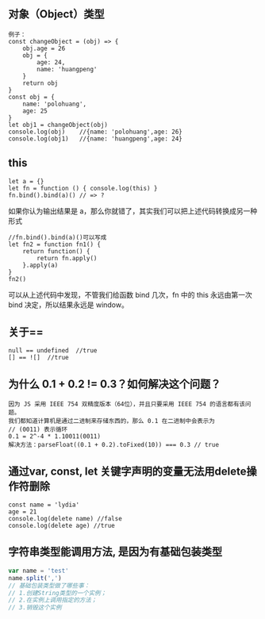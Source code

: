 <!--
 * @Date: 2019-10-25 19:12:58
 * @LastEditors: PoloHuang
 * @LastEditTime: 2020-08-06 10:53:43
--> 
## 对象（Object）类型
```
例子：
const changeObject = (obj) => {
    obj.age = 26
    obj = {
        age: 24,
        name: 'huangpeng'
    }
    return obj
}
const obj = {
    name: 'polohuang',
    age: 25
}
let obj1 = changeObject(obj)
console.log(obj)    //{name: 'polohuang',age: 26}
console.log(obj1)   //{name: 'huangpeng',age: 24}
```
## this
```
let a = {}
let fn = function () { console.log(this) }
fn.bind().bind(a)() // => ?
```
如果你认为输出结果是 a，那么你就错了，其实我们可以把上述代码转换成另一种形式
```
//fn.bind().bind(a)()可以写成
let fn2 = function fn1() {
    return function() {
        return fn.apply()
    }.apply(a)
}
fn2()
```
可以从上述代码中发现，不管我们给函数 bind 几次，fn 中的 this 永远由第一次 bind 决定，所以结果永远是 window。
## 关于==
```
null == undefined  //true
[] == ![]  //true
```
## 为什么 0.1 + 0.2 != 0.3？如何解决这个问题？
```
因为 JS 采用 IEEE 754 双精度版本（64位），并且只要采用 IEEE 754 的语言都有该问题。
我们都知道计算机是通过二进制来存储东西的，那么 0.1 在二进制中会表示为
// (0011) 表示循环
0.1 = 2^-4 * 1.10011(0011)
解决方法：parseFloat((0.1 + 0.2).toFixed(10)) === 0.3 // true
```
## 通过var, const, let 关键字声明的变量无法用delete操作符删除
```
const name = 'lydia'
age = 21
console.log(delete name) //false
console.log(delete age)	//true
```
## 字符串类型能调用方法, 是因为有基础包装类型
```js
var name = 'test'
name.split(',')
// 基础包装类型做了哪些事：
// 1.创建String类型的一个实例；
// 2.在实例上调用指定的方法；
// 3.销毁这个实例
```